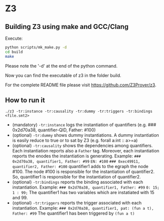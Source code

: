 
# Z3

## Building Z3 using make and GCC/Clang

Execute:

```bash
python scripts/mk_make.py -d
cd build
make
```
Please note the '-d' at the end of the python command.

Now you can find the executable of z3 in the folder build.

For the complete README file please visit https://github.com/Z3Prover/z3.

## How to run it

`./z3 -tr:instance -tr:causality -tr:dummy -tr:triggers -tr:bindings <file.smt2>`

* (mandatory) `-tr:instance` logs the instantiation of quantifiers (e.g. ### 0x2d70a38, quantifier-QID, Father: #100)
* (optional) `-tr:dummy` shows dummy instantiations. A dummy instantiation is easily reduce to true or to sat by Z3 (e.g. forall a:int :: a>=a)
* (optional) `-tr:causality` shows the dependencies among quantifiers. Each instantiation reports also a `Father` tag.
Moreover, each instantiation reports the enodes the instantiation is generating.
Example:
`### 0x2d70a38, quantifier1, Father: #99`
`EN: #100`
`### 0xec49911, quantifier2, Father: #100`
quantifier1 adds to the egraph the node #100. The node #100 is responsible for the instantiation of quantifier2.
So, quantifier1 is responsible for the instantiation of quantifier2.
* (optional) `-tr:bindings` reports the binding associated with each instantiation.
Example:
`### 0x2d70a38, quantifier1, Father: #99`
`0: 15;`
`1 : 99;`
The quantifier1 has two variables which are instatiated with 15 and 99.
* (optional) `-tr:triggers` reports the trigger associated with each instantiation.
Example:
`### 0x2d70a38, quantifier1, pat: (fun a t), Father: #99`
The quantifier1 has been triggered by `(fun a t)`

